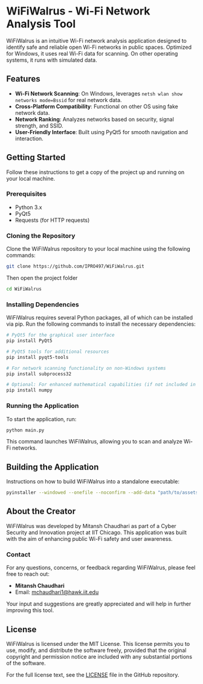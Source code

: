 # WiFiWalrus - Wi-Fi Network Analysis Tool

WiFiWalrus is an intuitive Wi-Fi network analysis application designed to identify safe and reliable open Wi-Fi networks in public spaces. Optimized for Windows, it uses real Wi-Fi data for scanning. On other operating systems, it runs with simulated data.

## Features

- **Wi-Fi Network Scanning**: On Windows, leverages `netsh wlan show networks mode=Bssid` for real network data.
- **Cross-Platform Compatibility**: Functional on other OS using fake network data.
- **Network Ranking**: Analyzes networks based on security, signal strength, and SSID.
- **User-Friendly Interface**: Built using PyQt5 for smooth navigation and interaction.

## Getting Started

Follow these instructions to get a copy of the project up and running on your local machine.

### Prerequisites

- Python 3.x
- PyQt5
- Requests (for HTTP requests)

### Cloning the Repository

Clone the WiFiWalrus repository to your local machine using the following commands:

```bash
git clone https://github.com/IPRO497/WiFiWalrus.git
```

Then open the project folder
```bash
cd WiFiWalrus
```

### Installing Dependencies

WiFiWalrus requires several Python packages, all of which can be installed via pip. Run the following commands to install the necessary dependencies:

```bash
# PyQt5 for the graphical user interface
pip install PyQt5

# PyQt5 tools for additional resources
pip install pyqt5-tools

# For network scanning functionality on non-Windows systems
pip install subprocess32

# Optional: For enhanced mathematical capabilities (if not included in your Python distribution)
pip install numpy
```

### Running the Application

To start the application, run:

```bash
python main.py
```

This command launches WiFiWalrus, allowing you to scan and analyze Wi-Fi networks.

## Building the Application

Instructions on how to build WiFiWalrus into a standalone executable:

```bash
pyinstaller --windowed --onefile --noconfirm --add-data "path/to/assets;./assets" --icon "path/to/icon.ico" main.py
```

## About the Creator

WiFiWalrus was developed by Mitansh Chaudhari as part of a Cyber Security and Innovation project at IIT Chicago. This application was built with the aim of enhancing public Wi-Fi safety and user awareness.

### Contact
For any questions, concerns, or feedback regarding WiFiWalrus, please feel free to reach out:

- **Mitansh Chaudhari**
- Email: [mchaudhari1@hawk.iit.edu](mailto:mchaudhari1@hawk.iit.edu)

Your input and suggestions are greatly appreciated and will help in further improving this tool.

## License

WiFiWalrus is licensed under the MIT License. This license permits you to use, modify, and distribute the software freely, provided that the original copyright and permission notice are included with any substantial portions of the software.

For the full license text, see the [LICENSE](https://github.com/IPRO497/WiFiWalrus/blob/main/LICENSE.md) file in the GitHub repository.




